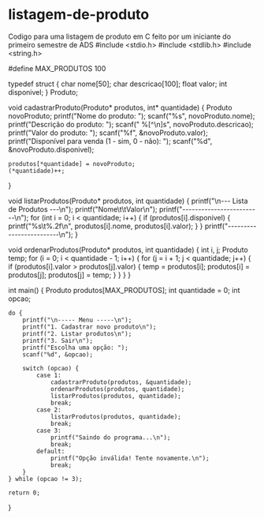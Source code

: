 # listagem-de-produto
Codigo para uma listagem de produto em C feito por um iniciante do primeiro semestre de ADS
#include <stdio.h>
#include <stdlib.h>
#include <string.h>

#define MAX_PRODUTOS 100

typedef struct {
    char nome[50];
    char descricao[100];
    float valor;
    int disponivel;
} Produto;

void cadastrarProduto(Produto* produtos, int* quantidade) {
    Produto novoProduto;
    printf("Nome do produto: ");
    scanf("%s", novoProduto.nome);
    printf("Descrição do produto: ");
    scanf(" %[^\n]s", novoProduto.descricao);
    printf("Valor do produto: ");
    scanf("%f", &novoProduto.valor);
    printf("Disponível para venda (1 - sim, 0 - não): ");
    scanf("%d", &novoProduto.disponivel);

    produtos[*quantidade] = novoProduto;
    (*quantidade)++;
}

void listarProdutos(Produto* produtos, int quantidade) {
    printf("\n--- Lista de Produtos ---\n");
    printf("Nome\t\tValor\n");
    printf("-------------------------\n");
    for (int i = 0; i < quantidade; i++) {
        if (produtos[i].disponivel) {
            printf("%s\t%.2f\n", produtos[i].nome, produtos[i].valor);
        }
    }
    printf("-------------------------\n");
}

void ordenarProdutos(Produto* produtos, int quantidade) {
    int i, j;
    Produto temp;
    for (i = 0; i < quantidade - 1; i++) {
        for (j = i + 1; j < quantidade; j++) {
            if (produtos[i].valor > produtos[j].valor) {
                temp = produtos[i];
                produtos[i] = produtos[j];
                produtos[j] = temp;
            }
        }
    }
}

int main() {
    Produto produtos[MAX_PRODUTOS];
    int quantidade = 0;
    int opcao;

    do {
        printf("\n----- Menu -----\n");
        printf("1. Cadastrar novo produto\n");
        printf("2. Listar produtos\n");
        printf("3. Sair\n");
        printf("Escolha uma opção: ");
        scanf("%d", &opcao);

        switch (opcao) {
            case 1:
                cadastrarProduto(produtos, &quantidade);
                ordenarProdutos(produtos, quantidade);
                listarProdutos(produtos, quantidade);
                break;
            case 2:
                listarProdutos(produtos, quantidade);
                break;
            case 3:
                printf("Saindo do programa...\n");
                break;
            default:
                printf("Opção inválida! Tente novamente.\n");
                break;
        }
    } while (opcao != 3);

    return 0;
}
